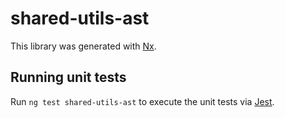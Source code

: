 # shared-utils-ast

This library was generated with [Nx](https://nx.dev).

## Running unit tests

Run `ng test shared-utils-ast` to execute the unit tests via
[Jest](https://jestjs.io).
